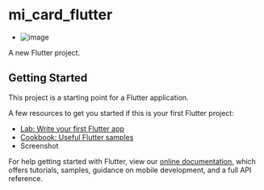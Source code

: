 # mi_card_flutter

- ![image](https://user-images.githubusercontent.com/96056167/165944788-aa2af48e-60d4-4df8-9e6b-2e3f3285ca3f.png)

A new Flutter project.

## Getting Started

This project is a starting point for a Flutter application.

A few resources to get you started if this is your first Flutter project:

- [Lab: Write your first Flutter app](https://flutter.dev/docs/get-started/codelab)
- [Cookbook: Useful Flutter samples](https://flutter.dev/docs/cookbook)
- Screenshot



For help getting started with Flutter, view our
[online documentation](https://flutter.dev/docs), which offers tutorials,
samples, guidance on mobile development, and a full API reference.
